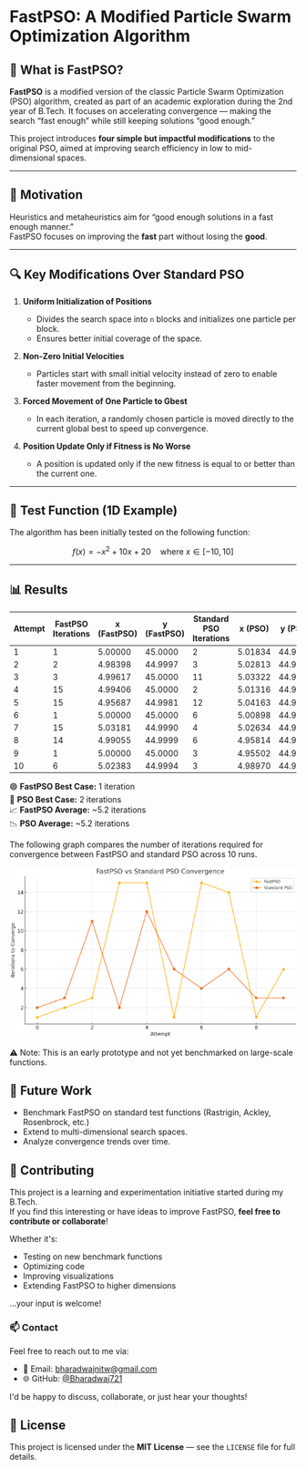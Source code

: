 # FastPSO: A Modified Particle Swarm Optimization Algorithm



## 🧠 What is FastPSO?

**FastPSO** is a modified version of the classic Particle Swarm Optimization (PSO) algorithm, created as part of an academic exploration during the 2nd year of B.Tech. It focuses on accelerating convergence — making the search “fast enough” while still keeping solutions “good enough.”

This project introduces **four simple but impactful modifications** to the original PSO, aimed at improving search efficiency in low to mid-dimensional spaces.

---

## 🎯 Motivation

Heuristics and metaheuristics aim for “good enough solutions in a fast enough manner.”  
FastPSO focuses on improving the **fast** part without losing the **good**.

---

## 🔍 Key Modifications Over Standard PSO

1. **Uniform Initialization of Positions**
   - Divides the search space into `n` blocks and initializes one particle per block.
   - Ensures better initial coverage of the space.

2. **Non-Zero Initial Velocities**
   - Particles start with small initial velocity instead of zero to enable faster movement from the beginning.

3. **Forced Movement of One Particle to Gbest**
   - In each iteration, a randomly chosen particle is moved directly to the current global best to speed up convergence.

4. **Position Update Only if Fitness is No Worse**
   - A position is updated only if the new fitness is equal to or better than the current one.

---

## 🧪 Test Function (1D Example)

The algorithm has been initially tested on the following function:

```math
f(x) = -x^2 + 10x + 20 \quad \text{where } x \in [-10, 10]
```

---

## 📊 Results

| Attempt | FastPSO Iterations | x (FastPSO) | y (FastPSO) | Standard PSO Iterations | x (PSO)    | y (PSO)     |
|---------|--------------------|-------------|-------------|--------------------------|------------|-------------|
| 1       | 1                  | 5.00000     | 45.0000     | 2                        | 5.01834    | 44.9997     |
| 2       | 2                  | 4.98398     | 44.9997     | 3                        | 5.02813    | 44.9992     |
| 3       | 3                  | 4.99617     | 45.0000     | 11                       | 5.03322    | 44.9989     |
| 4       | 15                 | 4.99406     | 45.0000     | 2                        | 5.01316    | 44.9998     |
| 5       | 15                 | 4.95687     | 44.9981     | 12                       | 5.04163    | 44.9983     |
| 6       | 1                  | 5.00000     | 45.0000     | 6                        | 5.00898    | 44.9999     |
| 7       | 15                 | 5.03181     | 44.9990     | 4                        | 5.02634    | 44.9993     |
| 8       | 14                 | 4.99055     | 44.9999     | 6                        | 4.95814    | 44.9982     |
| 9       | 1                  | 5.00000     | 45.0000     | 3                        | 4.95502    | 44.9980     |
| 10      | 6                  | 5.02383     | 44.9994     | 3                        | 4.98970    | 44.9999     |

🟢 **FastPSO Best Case:** 1 iteration  
🔵 **PSO Best Case:** 2 iterations  
📈 **FastPSO Average:** ~5.2 iterations  
📉 **PSO Average:** ~5.2 iterations  

The following graph compares the number of iterations required for convergence between FastPSO and standard PSO across 10 runs.

![Convergence Comparison](images/convergence_comparisons.png)

⚠️ Note: This is an early prototype and not yet benchmarked on large-scale functions.

## 🔭 Future Work

- Benchmark FastPSO on standard test functions (Rastrigin, Ackley, Rosenbrock, etc.)
- Extend to multi-dimensional search spaces.
- Analyze convergence trends over time.

## 🤝 Contributing

This project is a learning and experimentation initiative started during my B.Tech.  
If you find this interesting or have ideas to improve FastPSO, **feel free to contribute or collaborate**!

Whether it's:
- Testing on new benchmark functions
- Optimizing code
- Improving visualizations
- Extending FastPSO to higher dimensions

...your input is welcome!

### 📫 Contact

Feel free to reach out to me via:

- 📧 Email: bharadwajnitw@gmail.com  
- 🌐 GitHub: [@Bharadwaj721](https://github.com/Bharadwaj721)

I'd be happy to discuss, collaborate, or just hear your thoughts!

## 📄 License

This project is licensed under the **MIT License** — see the `LICENSE` file for full details.




